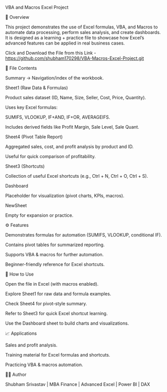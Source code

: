 VBA and Macros Excel Project

📌 Overview

This project demonstrates the use of Excel formulas, VBA, and Macros to automate data processing, perform sales analysis, and create dashboards. It is designed as a learning + practice file to showcase how Excel’s advanced features can be applied in real business cases.

Click and Download the File from this Link - https://github.com/shubham170298/VBA-Macros-Excel-Project.git

📂 File Contents

Summary → Navigation/index of the workbook.

Sheet1 (Raw Data & Formulas)

Product sales dataset (ID, Name, Size, Seller, Cost, Price, Quantity).

Uses key Excel formulas:

SUMIFS, VLOOKUP, IF+AND, IF+OR, AVERAGEIFS.

Includes derived fields like Profit Margin, Sale Level, Sale Quant.

Sheet4 (Pivot Table Report)

Aggregated sales, cost, and profit analysis by product and ID.

Useful for quick comparison of profitability.

Sheet3 (Shortcuts)

Collection of useful Excel shortcuts (e.g., Ctrl + N, Ctrl + O, Ctrl + S).

Dashboard

Placeholder for visualization (pivot charts, KPIs, macros).

NewSheet

Empty for expansion or practice.

⚙️ Features

Demonstrates formulas for automation (SUMIFS, VLOOKUP, conditional IF).

Contains pivot tables for summarized reporting.

Supports VBA & macros for further automation.

Beginner-friendly reference for Excel shortcuts.

🚀 How to Use

Open the file in Excel (with macros enabled).

Explore Sheet1 for raw data and formula examples.

Check Sheet4 for pivot-style summary.

Refer to Sheet3 for quick Excel shortcut learning.

Use the Dashboard sheet to build charts and visualizations.

📈 Applications

Sales and profit analysis.

Training material for Excel formulas and shortcuts.

Practicing VBA & macros automation.

👨‍💻 Author

Shubham Srivastav | MBA Finance | Advanced Excel | Power BI | DAX

